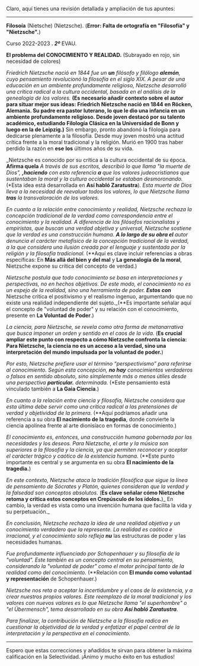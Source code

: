 Claro, aquí tienes una revisión detallada y ampliación de tus apuntes:

---

**Filosoía** (Nietsche) (Nietzsche). (**Error: Falta de ortografía en "Filosofía" y "Nietzsche".**)

Curso 2022-2023 ***. 2º*** EVAU.

**El problema del CONOCIMIENTO Y REALIDAD.** (Subrayado en rojo, sin necesidad de colores)

_Friedrich Nietzsche nació en 1844 fue un **un** filósofo y filólogo **alemón**, cuyo pensamiento revolucionó la filosofía en el siglo XIX. A pesar de una educación en un ambiente profundamente religioso, Nietzsche desarrolló una crítica radical a la cultura occidental, basada en el análisis de la genealogía de los valores._ **(Es necesario añadir contexto sobre el autor para situar mejor sus ideas: Friedrich Nietzsche nació en 1844 en Röcken, Alemania. Su padre era pastor luterano, lo que le dio una infancia en un ambiente profundamente religioso. Desde joven destacó por su talento académico, estudiando Filología Clásica en la Universidad de Bonn y luego en la de Leipzig.)** Sin embargo, pronto abandonó la filología para dedicarse plenamente a la filosofía. Desde muy joven mostró una actitud crítica frente a la moral tradicional y la religión. Murió en 1900 tras haber perdido la razón en **ese** **los** últimos años de su vida.

_Nietzsche es conocido por su crítica a la cultura occidental de su época. **Afirma quela** _A través de sus escritos, describió lo que llama "la muerte de Dios", **,haciendo** con esto referencia **a** que los valores judeocristianos que sustentaban la moral y la cultura occidental se estaban desmoronando._ (*Esta idea está desarrollada en **Así habló Zaratustra**). _Esta muerte de Dios lleva a la necesidad de reevaluar todos los valores, lo que Nietzsche llama **tras** la transvaloración de los valores._

_En cuanto a la relación entre conocimiento y realidad, Nietzsche rechaza la concepción tradicional de la verdad como correspondencia entre el conocimiento y la realidad. A diferencia de los filósofos racionalistas y empiristas, que buscan una verdad objetiva y universal, Nietzsche sostiene que la verdad es una construcción humana. **A lo largo de su obra el** autor denuncia el carácter metafísico de la concepción tradicional de la verdad, a la que considera una ilusión creada por el lenguaje y sustentada por la religión y la filosofía tradicional._ (**Aquí es clave incluir referencias a obras específicas: En **Más allá del bien y del mal** y **La genealogía de la moral**, Nietzsche expone su crítica del concepto de verdad.)

_Nietzsche postula que todo conocimiento se basa en interpretaciones y perspectivas, no en hechos objetivos. De este modo, el conocimiento no es un espejo de la realidad, sino una herramienta de poder. **Estos con**_ Nietzsche critica el positivismo y el realismo ingenuo, argumentando que no existe una realidad independiente del sujeto._(**Es importante señalar aquí el concepto de "voluntad de poder" y su relación con el conocimiento, presente en **La Voluntad de Poder**.)

_La ciencia, para Nietzsche, se revela como otra forma de metanarrativa que busca imponer un orden y sentido en el caos de la vida._ (**Es crucial ampliar este punto con respecto a cómo Nietzsche confronta la ciencia: Para Nietzsche, la ciencia no es un acceso a la verdad, sino una interpretación del mundo impulsada por la voluntad de poder.**)

_Por esto, Nietzsche prefiere usar el término “perspectivismo” para referirse al conocimiento. Según esta concepción, **no hay** conocimientos verdaderos o falsos en sentido absoluto, sino simplemente más o menos útiles desde una perspectiva **particular.** determinada._ (*Este pensamiento está vinculado también a **La Gaia Ciencia**.)

_En cuanto a la relación entre ciencia y filosofía, Nietzsche considera que esta última debe servir como una crítica radical a las pretensiones de verdad y objetividad de la primera._ (**Aquí podríamos añadir una referencia a su obra **El nacimiento de la tragedia**, donde convierte la ciencia apolínea frente al arte dionisíaco en formas de conocimiento.)

_El conocimiento es, entonces, una construcción humana gobernada por las necesidades y los deseos._ _Para Nietzsche, el arte y la música son superiores a la filosofía y la ciencia, ya que permiten reconocer y aceptar el carácter trágico y caótico de la existencia humana._ (**Este punto importante es central y se argumenta en su obra **El nacimiento de la tragedia.**)

_En este contexto, Nietzsche ataca la tradición filosófica que sigue la línea de pensamiento de Sócrates y Platón, quienes consideran que la verdad y la falsedad son conceptos absolutos._ (**Es clave señalar cómo Nietzsche retoma y critica estos conceptos en **Crepúsculo de los ídolos**.**)_ En cambio, la verdad es vista como una invención humana que facilita la vida y su perpetuación._

_En conclusión, Nietzsche rechaza la idea de una realidad objetiva y un conocimiento verdadero que la represente. La realidad es caótica e irracional, y el conocimiento solo refleja **nu**_ las estructuras de poder y las necesidades humanas.

_Fue profundamente influenciado por Schopenhauer y su filosofía de la "voluntad". Este también es un concepto central en su pensamiento, considerando la "voluntad de poder" como el motor principal tanto de la realidad como del conocimiento._ (**Relación con **El mundo como voluntad y representación** de Schopenhauer.)

_Nietzsche nos reta a aceptar la incertidumbre y el caos de la existencia, y a crear nuestros propios valores. Este reemplazo de la moral tradicional y los valores con nuevos valores es lo que Nietzsche llama "el superhombre" o "el Übermensch", tema desarrollado en su obra **Así habló Zaratustra**._

_Para finalizar, la contribución de Nietzsche a la filosofía radica en cuestionar la objetividad de la verdad y enfatizar el papel central de la interpretación y la perspectiva en el conocimiento._

---

Espero que estas correcciones y añadidos te sirvan para obtener la máxima calificación en la Selectividad. ¡Ánimo y mucho éxito en tus estudios!